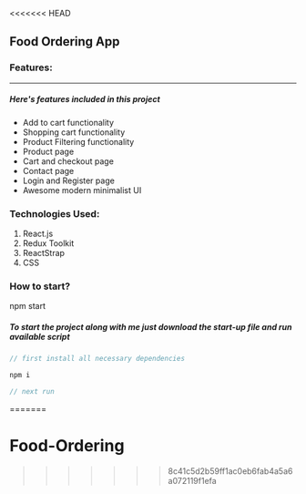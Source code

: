 <<<<<<< HEAD
## Food Ordering App

### Features:

---

##### Here's features included in this project

- Add to cart functionality
- Shopping cart functionality
- Product Filtering functionality
- Product page
- Cart and checkout page
- Contact page
- Login and Register page
- Awesome modern minimalist UI

### Technologies Used:

1. React.js
2. Redux Toolkit
3. ReactStrap
4. CSS

### How to start?
npm start
##### To start the project along with me just download the start-up file and run available script

```javascript
// first install all necessary dependencies

npm i

// next run


```
=======
# Food-Ordering
>>>>>>> 8c41c5d2b59ff1ac0eb6fab4a5a6a072119f1efa
